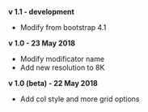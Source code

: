 <b>v 1.1 - development</b>
- Modify from bootstrap 4.1

<b>v 1.0 - 23 May 2018</b>
- Modify modificator name
- Add new resolution to 8K

<b>v 1.0 (beta) - 22 May 2018</b>
- Add col style and more grid options
